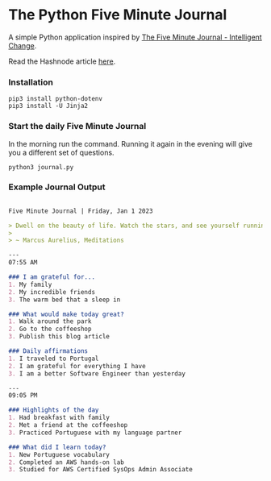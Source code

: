 # The Python Five Minute Journal

A simple Python application inspired by [The Five Minute Journal - Intelligent Change](https://www.intelligentchange.com/products/the-five-minute-journal).

Read the Hashnode article [here](https://brignoni.dev/preview/63c5bd0a7b3b430008b12dd2).

### Installation

```
pip3 install python-dotenv
pip3 install -U Jinja2
```

### Start the daily Five Minute Journal
In the morning run the command. Running it again in the evening will give you a different set of questions.

```
python3 journal.py
```


### Example Journal Output

```markdown

Five Minute Journal | Friday, Jan 1 2023

> Dwell on the beauty of life. Watch the stars, and see yourself running with them.
> 
> ~ Marcus Aurelius, Meditations

---
07:55 AM

### I am grateful for...
1. My family
2. My incredible friends
3. The warm bed that a sleep in

### What would make today great?
1. Walk around the park
2. Go to the coffeeshop
3. Publish this blog article

### Daily affirmations
1. I traveled to Portugal
2. I am grateful for everything I have
3. I am a better Software Engineer than yesterday

---
09:05 PM

### Highlights of the day
1. Had breakfast with family
2. Met a friend at the coffeeshop
3. Practiced Portuguese with my language partner

### What did I learn today?
1. New Portuguese vocabulary
2. Completed an AWS hands-on lab
3. Studied for AWS Certified SysOps Admin Associate 

```